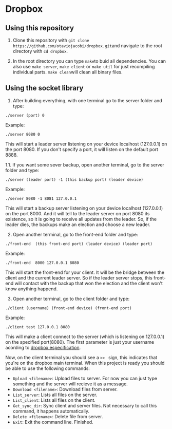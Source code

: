 # Dropbox

## Using this repository
1. Clone this repository with ```git clone https://github.com/otaviojacobi/dropbox.git```and navigate to the root directory with ```cd dropbox```.
 
2. In the root directory you can type ```make```to buid all dependencies. You can also use ```make server```, ```make client``` or ```make util``` for just recompiling individual parts. ```make clean```will clean all binary files.

## Using the socket library
1. After building everything, with one terminal go to the server folder and type:  
```
./server (port) 0
```
Example:
```
./server 8080 0
```
This will start a leader server listening on your device localhost (127.0.0.1) on the port 8080. If you don't specify a port, it will listen on the default port 8888.

1.1. If you want some sever backup, open another terminal, go to the server folder and type: 
```
./server (leader port) -1 (this backup port) (leader device)
```
Example:
```
./server 8080 -1 8081 127.0.0.1
```
This will start a backup server listening on your device localhost (127.0.0.1) on the port 8000. And it will tell to the leader server on port 8080 its existence, so it is going to receive all updates from the leader. So, if the leader dies, the backups make an election and choose a new leader.

2. Open another terminal, go to the front-end folder and type:
```
./front-end  (this front-end port) (leader device) (leader port)
```
Example:
```
./front-end  8000 127.0.0.1 8080
```
This will start the front-end for your client. It will be the bridge between the client and the current leader server. So if the leader server stops, this front-end will contact with the backup that won the election and the client won't know anything happend.

3. Open another terminal, go to the client folder and type:
```
./client (username) (front-end device) (front-end port)
```
Example:
```
./client test 127.0.0.1 8080
```
This will make a client connect to the server (which is listening on 127.0.0.1) on the specified port(8080). The first parameter is just your username acording to [dropbox especification](https://moodle.inf.ufrgs.br/pluginfile.php/122129/mod_resource/content/1/INF01151-Trabalho_pt1-v2.pdf).

Now, on the client terminal you should see a ```>> ``` sign, this indicates that you're on the dropbox main terminal. When this project is ready you  should be able to use the following commands: 

* ```Upload <filename>```: Upload files to server. For now you can just type something and the server will recieve it as a message.
* ```Download <filename>```: Download files from server.
* ```List_server```: Lists all files on the server.
* ```List_client```: Lists all files on the client.
* ```Get_sync_dir```: Sync client and server files. Not necessary to call this command, it happens automatically.
* ```Delete <filename>```: Delete file from server.
* ```Exit```: Exit the command line. Finished.

